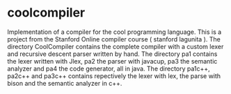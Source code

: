 # coolcompiler
Implementation of a compiler for the cool programming language.
This is a project from the Stanford Online compiler course ( stanford lagunita ).
The directory CoolCompiler contains the complete compiler with a custom lexer and recursive descent parser written by hand.
The directory pa1 contains the lexer written with Jlex, pa2 the parser with javacup, pa3 the semantic analyzer and pa4 the code generator, all in java.
The directory pa1c++, pa2c++ and pa3c++ contains repectively the lexer with lex, the parse with bison and the semantic analyzer in c++.
